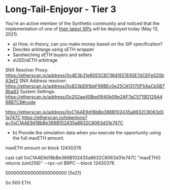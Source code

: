 # Long-Tail-Enjoyor - Tier 3
You’re an active member of the Synthetix community and noticed that the implementation of one of [their latest SIPs](https://sips.synthetix.io/sips/sip-112/) will be deployed today (May 13, 2021).

- a) How, in theory, can you make money based on the SIP specification?
- Dex/dex arbitarge using sETH wrapper
- Sandwiching sETH buyers and sellers
- sUSD/sETH arbitrage

SNX Resolver Proxy: https://etherscan.io/address/0x4E3b31eB0E5CB73641EE1E65E7dCEFe520bA3ef2
SNX Address resolver:
https://etherscan.io/address/0x823bE81bbF96BEc0e25CA13170F5AaCb5B79ba83
System Settings: https://etherscan.io/address/0x202ae40Bed1640b09e2AF7aC5719D129A498B7C8#code

https://etherscan.io/address/0xC1AAE9d18bBe386B102435a8632C8063d31e747C
https://etherscan.io/tokentxns?a=0xC1AAE9d18bBe386B102435a8632C8063d31e747C


- b) Provide the simulation data when you execute the opportunity using the full maxETH amount.

maxETH amount on block 12430376

cast call 0xC1AAE9d18bBe386B102435a8632C8063d31e747C "maxETH() returns (uint256)" --rpc-url $RPC --block 12430376

5000000000000000000000 [5e21]

So 500 ETH. 
